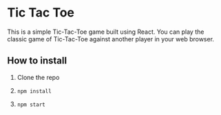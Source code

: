 # Tic Tac Toe

This is a simple Tic-Tac-Toe game built using React. You can play the classic game of Tic-Tac-Toe against another player in your web browser.

## How to install 

1. Clone the repo

2. ```npm install```

3. ```npm start```
